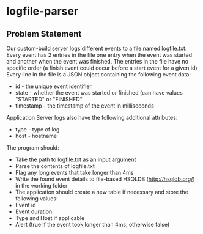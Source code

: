 # logfile-parser
## Problem Statement
Our custom-build server logs different events to a file named logfile.txt. Every event has 2 entries in the file one entry when the event was started and another when the event was finished. The entries in the file have no specific order (a finish event could occur before a start event for a given id)
Every line in the file is a JSON object containing the following event data:
  - id - the unique event identifier
  - state - whether the event was started or finished (can have values "STARTED" or "FINISHED"
  - timestamp - the timestamp of the event in milliseconds

Application Server logs also have the following additional attributes:
  - type - type of log
  - host - hostname

The program should:
  - Take the path to logfile.txt as an input argument
  - Parse the contents of logfile.txt
  - Flag any long events that take longer than 4ms
  - Write the found event details to file-based HSQLDB (http://hsqldb.org/) in the working folder
  - The application should create a new table if necessary and store the following values: 
  - Event id
  - Event duration
  - Type and Host if applicable
  - Alert (true if the event took longer than 4ms, otherwise false)
